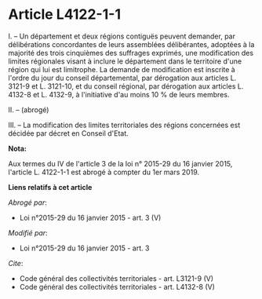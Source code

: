 # Article L4122-1-1

I. – Un département et deux régions contiguës peuvent demander, par délibérations concordantes de leurs assemblées
délibérantes, adoptées à la majorité des trois cinquièmes des suffrages exprimés, une modification des limites régionales
visant à inclure le département dans le territoire d'une région qui lui est limitrophe. La demande de modification est
inscrite à l'ordre du jour du conseil départemental, par dérogation aux articles L. 3121-9 et L. 3121-10, et du conseil
régional, par dérogation aux articles L. 4132-8 et L. 4132-9, à l'initiative d'au moins 10 % de leurs membres.

II. – (abrogé)

III. – La modification des limites territoriales des régions concernées est décidée par décret en Conseil d'Etat.

**Nota:**

Aux termes du IV de l'article 3 de la loi n° 2015-29 du 16 janvier 2015, l'article L. 4122-1-1 est abrogé à compter du 1er
mars 2019.

**Liens relatifs à cet article**

_Abrogé par_:

  - Loi n°2015-29 du 16 janvier 2015 - art. 3 (V)

_Modifié par_:

  - Loi n°2015-29 du 16 janvier 2015 - art. 3

_Cite_:

  - Code général des collectivités territoriales - art. L3121-9 (V)
  - Code général des collectivités territoriales - art. L4132-8 (V)
